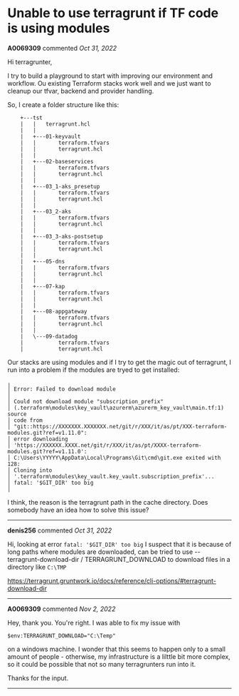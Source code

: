 # Unable to use terragrunt if TF code is using modules

**A0069309** commented *Oct 31, 2022*

Hi terragrunter,

I try to build a playground to start with improving our environment and workflow. Ou existing Terraform stacks work well and we just want to cleanup our tfvar, backend and provider handling. 

So, I create a folder structure like this:

```
    +---tst
    |   |   terragrunt.hcl
    |   |
    |   +---01-keyvault
    |   |       terraform.tfvars
    |   |       terragrunt.hcl
    |   |
    |   +---02-baseservices
    |   |       terraform.tfvars
    |   |       terragrunt.hcl
    |   |
    |   +---03_1-aks_presetup
    |   |       terraform.tfvars
    |   |       terragrunt.hcl
    |   |
    |   +---03_2-aks
    |   |       terraform.tfvars
    |   |       terragrunt.hcl
    |   |
    |   +---03_3-aks-postsetup
    |   |       terraform.tfvars
    |   |       terragrunt.hcl
    |   |
    |   +---05-dns
    |   |       terraform.tfvars
    |   |       terragrunt.hcl
    |   |
    |   +---07-kap
    |   |       terraform.tfvars
    |   |       terragrunt.hcl
    |   |
    |   +---08-appgateway
    |   |       terraform.tfvars
    |   |       terragrunt.hcl
    |   |
    |   \---09-datadog
    |           terraform.tfvars
    |           terragrunt.hcl
```

Our stacks are using modules and if I try to get the magic out of terragrunt, I run into a problem if the modules are tryed to get installed:

```
╷
│ Error: Failed to download module
│
│ Could not download module "subscription_prefix"
│ (.terraform\modules\key_vault\azurerm\azurerm_key_vault\main.tf:1) source
│ code from
│ "git::https://XXXXXXX.XXXXXXX.net/git/r/XXX/it/as/pt/XXX-terraform-modules.git?ref=v1.11.0":
│ error downloading
│ 'https://XXXXXX.XXXX.net/git/r/XXX/it/as/pt/XXXX-terraform-modules.git?ref=v1.11.0':
│ C:\Users\YYYYY\AppData\Local\Programs\Git\cmd\git.exe exited with 128:
│ Cloning into
│ '.terraform\modules\key_vault.key_vault.subscription_prefix'...
│ fatal: '$GIT_DIR' too big
│
```

I think, the reason is the terragrunt path in the cache directory. Does somebody have an idea how to solve this issue?
<br />
***


**denis256** commented *Oct 31, 2022*

Hi,
looking at error `fatal: '$GIT_DIR' too big` I suspect that it is because of long paths where modules are downloaded, can be tried to use --terragrunt-download-dir / TERRAGRUNT_DOWNLOAD to download files in a directory like `C:\TMP` 

https://terragrunt.gruntwork.io/docs/reference/cli-options/#terragrunt-download-dir
***

**A0069309** commented *Nov 2, 2022*

Hey, thank you. You're right. I was able to fix my issue with 

`$env:TERRAGRUNT_DOWNLOAD="C:\Temp"`

on a windows machine. I wonder that this seems to happen only to a small amount of people - otherwise, my infrastructure is a lilttle bit more complex, so it could be possible that not so many terragrunters run into it.

Thanks for the input.
***

